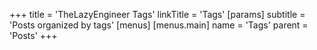 +++
title = 'TheLazyEngineer Tags'
linkTitle = 'Tags'
[params]
  subtitle = 'Posts organized by tags'
[menus]
  [menus.main]
    name = 'Tags'
    parent = 'Posts'
+++
